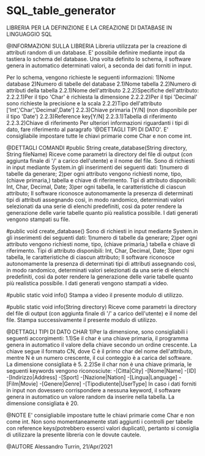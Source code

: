 # SQL_table_generator
LIBRERIA PER LA DEFINIZIONE E LA CREAZIONE DI DATABASE IN LINGUAGGIO SQL

@INFORMAZIONI SULLA LIBRERIA
Libreria utilizzata per la creazione di attributi random di un database.</n>
E' possibile definire mediante input da tastiera lo schema del database.
Una volta definito lo schema, il software genera in automatico determinati valori, a seconda dei dati forniti in input.

Per lo schema, vengono richieste le seguenti informazioni:
1)Nome database
2)Numero di tabelle del database
   2.1)Nome tabella
   2.2)Numero di attributi della tabella
      2.2.1)Nome dell'attributo
      2.2.2)Specifiche dell'attributo:
         2.2.2.1)Per il tipo 'Char' è richiesta la dimensione
         2.2.2.2)Per il tipi 'Decimal' sono richieste la precisione e la scala
      2.2.2)Tipo dell'attributo ['Int','Char','Decimal',Date']
      2.2.3)Chiave primaria [Y/N] (non disponibile per il tipo 'Date')
      2.2.3)Reference key[Y/N]
         2.2.3.1)Tabella di riferimento
         2.2.3.2)Chiave di riferimento
Per ulteriori informazioni riguardanti i tipi di dato, fare riferimento al paragrafo '@DETTAGLI TIPI DI DATO'.
E' consigliabile impostare tutte le chiavi primarie come Char e non come int.


@DETTAGLI COMANDI
#public String create_database(String directory, String fileName)
Riceve come parametri la directory del file di output (con aggiunta finale di '/' a carico dell'utente) e il nome del file.
Sono di richiesti in input mediante System.in gli inserimenti dei seguenti dati:
1)numero di tabelle da generare;
2)per ogni attributo vengono richiesti nome, tipo, (chiave primaria,) tabella e chiave di riferimento.
Tipi di attributo disponibili: Int, Char, Decimal, Date;
3)per ogni tabella, le caratteristiche di ciascun attributo;
Il software riconosce autonomamente la presenza di determinati tipi di attributi assegnando così, in modo randomico, determinati valori selezionati da una serie di elenchi predefiniti, così da poter rendere la
generazione delle varie tabelle quanto più realistica possibile.
I dati generati vengono stampati su file.

#public void create_database()
Sono di richiesti in input mediante System.in gli inserimenti dei seguenti dati:
1)numero di tabelle da generare;
2)per ogni attributo vengono richiesti nome, tipo, (chiave primaria,) tabella e chiave di riferimento.
Tipi di attributo disponibili: Int, Char, Decimal, Date;
3)per ogni tabella, le caratteristiche di ciascun attributo;
Il software riconosce autonomamente la presenza di determinati tipi di attributi assegnando così, in modo randomico, determinati valori selezionati da una serie di elenchi predefiniti, così da poter rendere la
generazione delle varie tabelle quanto più realistica possibile.
I dati generati vengono stampati a video.

#public static void info()
Stampa a video il presente modulo di utilizzo.

#public static void info(String directory)
Riceve come parametri la directory del file di output (con aggiunta finale di '/' a carico dell'utente) e il nome del file.
Stampa successivamente il presente modulo di utilizzo.


@DETTAGLI TIPI DI DATO
CHAR
1)Per la dimensione, sono consigliabili i seguenti accorgimenti:
   1.1)Se il char è una chiave primaria, il programma genera in automatico il valore della chiave secondo un ordine crescente. La chiave segue il formato CN, dove C è il primo char del nome dell'attributo, mentre
       N è un numero crescente, il cui conteggio è a carica del software.
       La dimensione consigliata è 5.
   2.2)Se il char non è una chiave primaria, le seguenti keywords vengono riconosciute:
       -[Citta|City]
       -[Nome|Name]
       -[ID]
       -[Indirizzo|Address]
       -[Sport]
       -[Nazione|Nation]
       -[Lingua|Language]
       -[Film|Movie]
       -[Genere|Genre]
       -[Tipodiutente|UserType]
       In caso i dati forniti in input non dovessero corrispondere a nessuna keyword, il software genera in automatico un valore random da inserire nella tabella.
       La dimensione consigliata è 20.


@NOTE
E' consigliabile impostare tutte le chiavi primarie come Char e non come int.
Non sono momentaneamente stati aggiunti i controlli per tabelle con reference keys(potrebbero esserci valori duplicati), pertanto si consiglia di utilizzare la presente libreria con le dovute cautele.


@AUTORE
Alessandro Turrin, 21/Apr/2021


